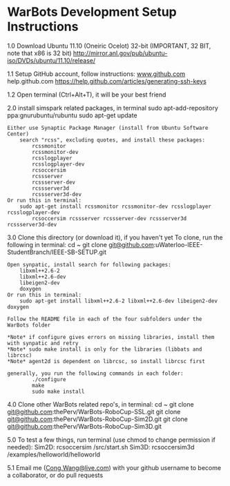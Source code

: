 WarBots Development Setup Instructions
======================================

1.0 Download Ubuntu 11.10 (Oneiric Ocelot) 32-bit (IMPORTANT, 32 BIT, note that x86 is 32 bit)
    http://mirror.anl.gov/pub/ubuntu-iso/DVDs/ubuntu/11.10/release/

1.1 Setup GitHub account, follow instructions:
    www.github.com
    help.github.com
    https://help.github.com/articles/generating-ssh-keys

1.2 Open terminal (Ctrl+Alt+T), it will be your best friend

2.0 install simspark related packages, in terminal
    sudo apt-add-repository ppa:gnurubuntu/rubuntu
    sudo apt-get update
    
    Either use Synaptic Package Manager (install from Ubuntu Software Center)
        search "rcss", excluding quotes, and install these packages:
            rcssmonitor
            rcssmonitor-dev
            rcsslogplayer
            rcsslogplayer-dev
            rcsoccersim
            rcssserver
            rcssserver-dev
            rcssserver3d
            rcssserver3d-dev
    Or run this in terminal:
        sudo apt-get install rcssmonitor rcssmonitor-dev rcsslogplayer rcsslogplayer-dev 
            rcsoccersim rcssserver rcssserver-dev rcssserver3d rcssserver3d-dev
    
3.0 Clone this directory (or download it), if you haven't yet
    To clone, run the following in terminal: 
        cd ~
        git clone git@github.com:uWaterloo-IEEE-StudentBranch/IEEE-SB-SETUP.git
    
    Open synpatic, install search for following packages:
        libxml++2.6-2
        libxml++2.6-dev
        libeigen2-dev
        doxygen
    Or run this in terminal:
        sudo apt-get install libxml++2.6-2 libxml++2.6-dev libeigen2-dev doxygen
    
    Follow the README file in each of the four subfolders under the WarBots folder
    
    *Note* if configure gives errors on missing libraries, install them with synpatic and retry
    *Note* sudo make install is only for the libraries (libbats and librcsc)
    *Note* agent2d is dependent on librcsc, so install librcsc first
        
    generally, you run the following commands in each folder:
            ./configure
            make
            sudo make install
    
4.0 Clone other WarBots related repo's, in terminal:
    cd ~
    git clone git@github.com:thePerv/WarBots-RoboCup-SSL.git
    git clone git@github.com:thePerv/WarBots-RoboCup-Sim2D.git
    git clone git@github.com:thePerv/WarBots-RoboCup-Sim3D.git
    
5.0 To test a few things, run terminal (use chmod to change permission if needed):
        <man chmod to see help for chmod>
    Sim2D:
        rcsoccersim
        <agent2d source folder>/src/start.sh
    Sim3D:
        rcsoccersim3d
        <libbats souce folder>/examples/helloworld/helloworld

5.1 Email me (Cong.Wang@live.com) with your github username to become a collaborator, or do pull requests
 



